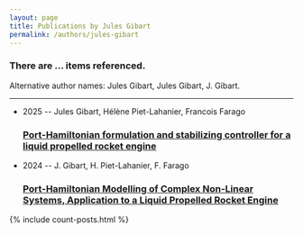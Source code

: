 ```yaml
---
layout: page
title: Publications by Jules Gibart
permalink: /authors/jules-gibart
---
```


<h3 id="number-posts">There are ... items referenced.</h3>
<p id='info-authors'>Alternative author names: Jules Gibart, Jules Gibart, J. Gibart.</p>
<hr />
<ul class="post-list">
<li><span class='post-meta'>2025 -- Jules Gibart, Hélène Piet-Lahanier, Francois Farago</span><h3><a class='post-link' href="{{ site.baseurl }}/port-hamiltonian-formulation-and-stabilizing-controller-for-a-liquid-propelled-rocket-engine">Port-Hamiltonian formulation and stabilizing controller for a liquid propelled rocket engine</a></h3></li>
<li><span class='post-meta'>2024 -- J. Gibart, H. Piet-Lahanier, F. Farago</span><h3><a class='post-link' href="{{ site.baseurl }}/port-hamiltonian-modelling-of-complex-non-linear-systems-application-to-a-liquid-propelled-rocket-engine">Port-Hamiltonian Modelling of Complex Non-Linear Systems, Application to a Liquid Propelled Rocket Engine</a></h3></li>

</ul>
{% include count-posts.html %}

